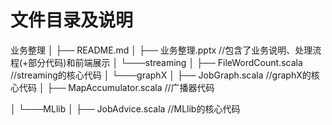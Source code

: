 # 文件目录及说明



业务整理
│   	├── README.md
│   	├── 业务整理.pptx //包含了业务说明、处理流程(+部分代码)和前端展示
│
└───streaming
│		├── FileWordCount.scala //streaming的核心代码
│ 
└───graphX
│		├── JobGraph.scala  //graphX的核心代码
│		├── MapAccumulator.scala //广播器代码

│ 
└───MLlib
│		├── JobAdvice.scala //MLlib的核心代码

